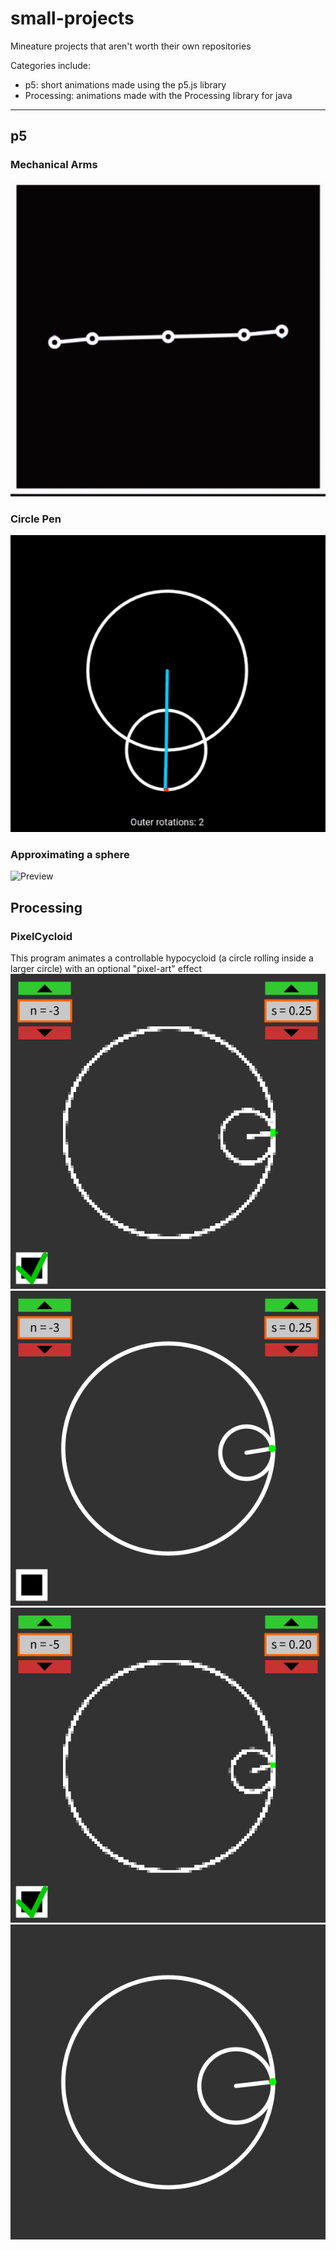 # small-projects
Mineature projects that aren't worth their own repositories

Categories include:
- p5: short animations made using the p5.js library
- Processing: animations made with the Processing library for java

---

## p5
### Mechanical Arms
![Preview](/p5/arms/preview.gif)

### Circle Pen
![Preview](/p5/circle-pen/preview.gif)

### Approximating a sphere
![Preview](/p5/sphere/preview.gif)

## Processing
### PixelCycloid
This program animates a controllable hypocycloid (a circle rolling inside a larger circle) with an optional "pixel-art" effect
![Preview](/Processing/PixelCycloid/preview-pixel-gui.gif)
![Preview](/Processing/PixelCycloid/preview-nopixel-gui.gif)
![Preview](/Processing/PixelCycloid/preview-pixel-gui-controls.gif)
![Preview](/Processing/PixelCycloid/preview-nopixel-nogui.gif)
